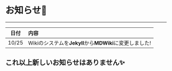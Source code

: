 # お知らせ📢
---
| 日付 | 内容 |
| --- | :--- |
| 10/25 | Wikiのシステムを**Jekyll**から**MDWiki**に変更しました! |
## これ以上新しいお知らせはありません✨️
